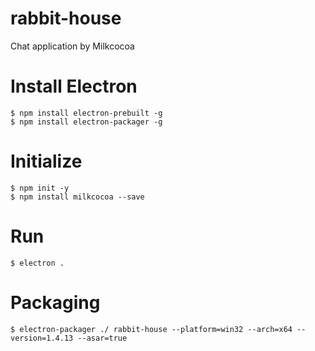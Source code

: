 # rabbit-house

Chat application by Milkcocoa

# Install Electron

```
$ npm install electron-prebuilt -g
$ npm install electron-packager -g
```

# Initialize

```
$ npm init -y
$ npm install milkcocoa --save
```

# Run

```
$ electron .
```

# Packaging

```
$ electron-packager ./ rabbit-house --platform=win32 --arch=x64 --version=1.4.13 --asar=true
```
